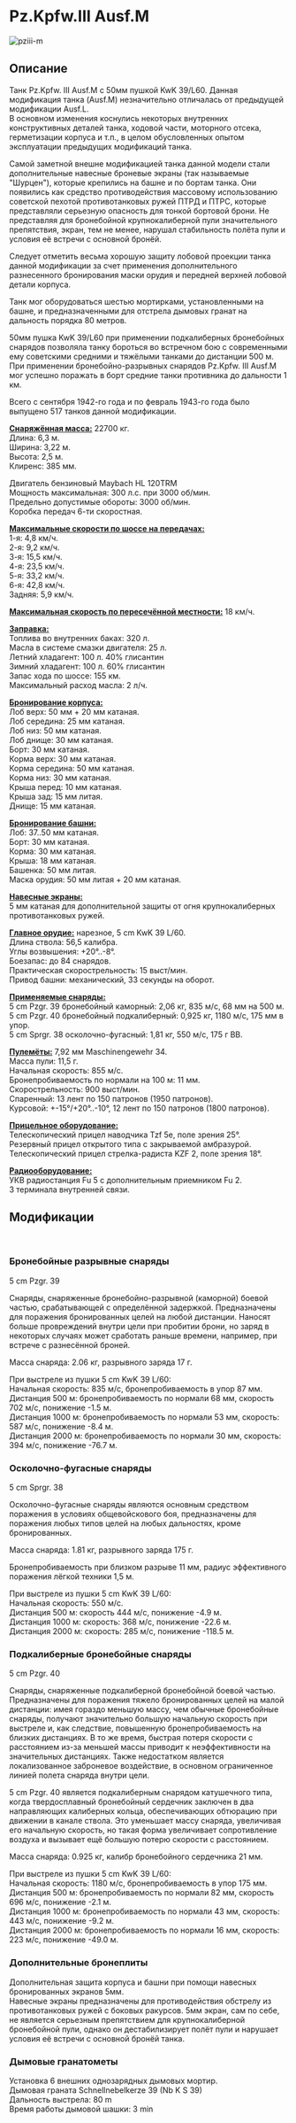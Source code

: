 # Pz.Kpfw.III Ausf.M  
  
![pziii-m](../images/pziii-m.png)  
  
## Описание  
  
Танк Pz.Kpfw. III Ausf.M с 50мм пушкой KwK 39/L60. Данная модификация танка (Ausf.M) незначительно отличалась от предыдущей модификации Ausf.L.  
В основном изменения коснулись некоторых внутренних конструктивных деталей танка, ходовой части, моторного отсека, герметизации корпуса и т.п., в целом обусловленных опытом эксплуатации предыдущих модификаций танка.  
  
Самой заметной внешне модификацией танка данной модели стали дополнительные навесные броневые экраны (так называемые "Шурцен"), которые крепились на башне и по бортам танка. Они появились как средство противодействия массовому использованию советской пехотой противотанковых ружей ПТРД и ПТРС, которые представляли серьезную опасность для тонкой бортовой брони. Не представляя для бронебойной крупнокалиберной пули значительного препятствия, экран, тем не менее, нарушал стабильность полёта пули и условия её встречи с основной бронёй.  
  
Следует отметить весьма хорошую защиту лобовой проекции танка данной модификации за счет применения дополнительного разнесенного бронирования маски орудия и передней верхней лобовой детали корпуса.  
  
Танк мог оборудоваться шестью мортирками, установленными на башне, и предназначенными для отстрела дымовых гранат на дальность порядка 80 метров.  
  
50мм пушка KwK 39/L60 при применении подкалиберных бронебойных снарядов позволяла танку бороться во встречном бою с современными ему советскими средними и тяжёлыми танками до дистанции 500 м. При применении бронебойно-разрывных снарядов Pz.Kpfw. III Ausf.M мог успешно поражать в борт средние танки противника до дальности 1 км.  
  
Всего с сентября 1942-го года и по февраль 1943-го года было выпущено 517 танков данной модификации.  
  
<b><u>Снаряжённая масса:</u></b> 22700 кг.  
Длина: 6,3 м.  
Ширина: 3,22 м.  
Высота: 2,5 м.  
Клиренс: 385 мм.  
  
Двигатель бензиновый Maybach HL 120TRM  
Мощность максимальная: 300 л.с. при 3000 об/мин.  
Предельно допустимые обороты: 3000 об/мин.  
Коробка передач 6-ти скоростная.  
  
<b><u>Максимальные скорости по шоссе на передачах:</u></b>  
1-я: 4,8 км/ч.  
2-я: 9,2 км/ч.  
3-я: 15,5 км/ч.  
4-я: 23,5 км/ч.  
5-я: 33,2 км/ч.  
6-я: 42,8 км/ч.  
Задняя: 5,9 км/ч.  
  
<b><u>Максимальная скорость по пересечённой местности:</u></b> 18 км/ч.  
  
<b><u>Заправка:</u></b>  
Топлива во внутренних баках: 320 л.  
Масла в системе смазки двигателя: 25 л.  
Летний хладагент: 100 л. 40% глисантин  
Зимний хладагент: 100 л. 60% глисантин  
Запас хода по шоссе: 155 км.  
Максимальный расход масла: 2 л/ч.  
  
<b><u>Бронирование корпуса:</u></b>  
Лоб верх: 50 мм + 20 мм катаная.  
Лоб середина: 25 мм катаная.  
Лоб низ: 50 мм катаная.  
Лоб днище: 30 мм катаная.  
Борт: 30 мм катаная.  
Корма верх: 30 мм катаная.  
Корма середина: 50 мм катаная.  
Корма низ: 30 мм катаная.  
Крыша перед: 10 мм катаная.  
Крыша зад: 15 мм литая.  
Днище: 15 мм катаная.  
  
<b><u>Бронирование башни:</u></b>  
Лоб: 37..50 мм катаная.  
Борт: 30 мм катаная.  
Корма: 30 мм катаная.  
Крыша: 18 мм катаная.  
Башенка: 50 мм литая.  
Маска орудия: 50 мм литая + 20 мм катаная.  
  
<b><u>Навесные экраны:</u></b>  
5 мм катаная для дополнительной защиты от огня крупнокалиберных противотанковых ружей.  
  
<b><u>Главное орудие:</u></b> нарезное, 5 cm KwK 39 L/60.  
Длина ствола: 56,5 калибра.  
Углы возвышения: +20°..-8°.  
Боезапас: до 84 снарядов.  
Практическая скорострельность: 15 выст/мин.  
Привод башни: механический, 33 секунды на оборот.  
  
<b><u>Применяемые снаряды:</u></b>  
5 cm Pzgr. 39 бронебойный каморный: 2,06 кг, 835 м/с, 68 мм на 500 м.  
5 cm Pzgr. 40 бронебойный подкалиберный: 0,925 кг, 1180 м/с, 175 мм в упор.  
5 cm Sprgr. 38 осколочно-фугасный: 1,81 кг, 550 м/с, 175 г ВВ.  
  
<b><u>Пулемёты:</u></b> 7,92 мм Maschinengewehr 34.  
Масса пули: 11,5 г.  
Начальная скорость: 855 м/с.  
Бронепробиваемость по нормали на 100 м: 11 мм.  
Скорострельность: 900 выст/мин.  
Спаренный: 13 лент по 150 патронов (1950 патронов).  
Курсовой: +-15°/+20°..-10°, 12 лент по 150 патронов (1800 патронов).  
  
<b><u>Прицельное оборудование:</u></b>  
Телескопический прицел наводчика Tzf 5e, поле зрения 25°.  
Резервный прицел открытого типа с закрываемой амбразурой.  
Телескопический прицел стрелка-радиста KZF 2, поле зрения 18°.  
  
<b><u>Радиооборудование:</u></b>  
УКВ радиостанция Fu 5 с дополнительным приемником Fu 2.  
3 терминала внутренней связи.  
  
## Модификации  
  ﻿
  
### Бронебойные разрывные снаряды  
  
5 cm Pzgr. 39  
  
Снаряды, снаряженные бронебойно-разрывной (каморной) боевой частью, срабатывающей с определённой задержкой. Предназначены для поражения бронированных целей на любой дистанции. Наносят больше провреждений внутри цели при пробитии брони, но заряд в некоторых случаях может сработать раньше времени, например, при встрече с разнесённой броней.  
  
Масса снаряда: 2.06 кг, разрывного заряда 17 г.  
  
При выстреле из пушки 5 cm KwK 39 L/60:  
Начальная скорость: 835 м/с, бронепробиваемость в упор 87 мм.  
Дистанция 500 м: бронепробиваемость по нормали 68 мм, скорость 702 м/с, понижение -1.5 м.  
Дистанция 1000 м: бронепробиваемость по нормали 53 мм, скорость: 587 м/с, понижение -8.4 м.  
Дистанция 2000 м: бронепробиваемость по нормали 30 мм, скорость: 394 м/с, понижение -76.7 м.  ﻿
  
### Осколочно-фугасные снаряды  
  
5 cm Sprgr. 38  
  
Осколочно-фугасные снаряды являются основным средством поражения в условиях общевойскового боя, предназначены для поражения любых типов целей на любых дальностях, кроме бронированных.  
  
Масса снаряда: 1.81 кг, разрывного заряда 175 г.  
  
Бронепробиваемость при близком разрыве 11 мм, радиус эффективного поражения лёгкой техники 1,5 м.  
  
При выстреле из пушки 5 cm KwK 39 L/60:  
Начальная скорость: 550 м/с.  
Дистанция 500 м: скорость 444 м/с, понижение -4.9 м.  
Дистанция 1000 м: скорость: 368 м/с, понижение -22.6 м.  
Дистанция 2000 м: скорость: 285 м/с, понижение -118.5 м.  ﻿
  
### Подкалиберные бронебойные снаряды  
  
5 cm Pzgr. 40  
  
Снаряды, снаряженные подкалиберной бронебойной боевой частью. Предназначены для поражения тяжело бронированных целей на малой дистанции: имея гораздо меньшую массу, чем обычные бронебойные снаряды, получают значительно большую начальную скорость при выстреле и, как следствие, повышенную бронепробиваемость на близких дистанциях. В то же время, быстрая потеря скорости с расстоянием из-за меньшей массы приводит к неэффективности на значительных дистанциях. Также недостатком является локализованное заброневое воздействие, в основном ограниченное линией полета снаряда внутри цели.  
  
5 cm Pzgr. 40 является подкалиберным снарядом катушечного типа, когда твердосплавный бронебойный сердечник заключен в два направляющих калиберных кольца, обеспечивающих обтюрацию при движении в канале ствола. Это уменьшает массу снаряда, увеличивая его начальную скорость, но такая форма увеличивает сопротивление воздуха и вызывает ещё большую потерю скорости с расстоянием.  
  
Масса снаряда: 0.925 кг, калибр бронебойного сердечника 21 мм.  
  
При выстреле из пушки 5 cm KwK 39 L/60:  
Начальная скорость: 1180 м/с, бронепробиваемость в упор 175 мм.  
Дистанция 500 м: бронепробиваемость по нормали 82 мм, скорость 696 м/с, понижение -2.1 м.  
Дистанция 1000 м: бронепробиваемость по нормали 43 мм, скорость: 443 м/с, понижение -9.2 м.  
Дистанция 2000 м: бронепробиваемость по нормали 16 мм, скорость: 223 м/с, понижение -49.0 м.  ﻿
  
### Дополнительные бронеплиты  
  
Дополнительная защита корпуса и башни при помощи навесных бронированных экранов 5мм.  
Навесные экраны предназначены для противодействия обстрелу из противотанковых ружей с боковых ракурсов. 5мм экран, сам по себе, не является серьезным препятствием для крупнокалиберной бронебойной пули, однако он дестабилизирует полёт пули и нарушает условия её встречи с основной бронёй танка.  ﻿
  
### Дымовые гранатометы  
  
Установка 6 внешних однозарядных дымовых мортир.  
Дымовая граната Schnellnebelkerze 39 (Nb K S 39)  
Дальность выстрела: 80 m  
Время работы дымовой шашки: 3 min  